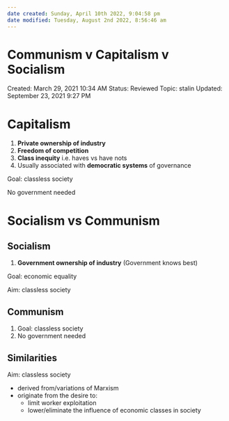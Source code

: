 ```yaml
---
date created: Sunday, April 10th 2022, 9:04:58 pm
date modified: Tuesday, August 2nd 2022, 8:56:46 am
---
```


# Communism v Capitalism v Socialism

Created: March 29, 2021 10:34 AM
Status: Reviewed
Topic: stalin
Updated: September 23, 2021 9:27 PM

# Capitalism

1. **Private ownership of industry**
2. **Freedom of competition**
3. **Class inequity** i.e. haves vs have nots
4. Usually associated with **democratic systems** of governance

Goal: classless society

No government needed

# Socialism vs Communism

## Socialism

1. **Government ownership of industry** (Government knows best)

Goal: economic equality

Aim: classless society

## Communism

1. Goal: classless society
2. No government needed

## Similarities

Aim: classless society

- derived from/variations of Marxism
- originate from the desire to:
    - limit worker exploitation
    - lower/eliminate the influence of economic classes in society